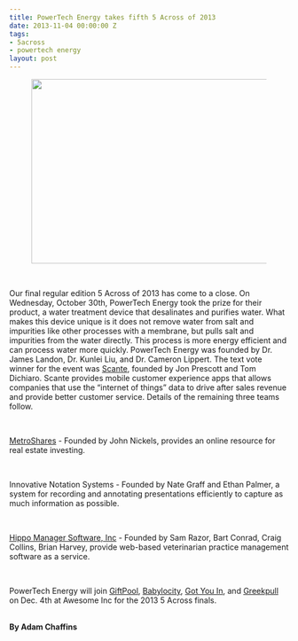 ```yaml
---
title: PowerTech Energy takes fifth 5 Across of 2013
date: 2013-11-04 00:00:00 Z
tags:
- 5across
- powertech energy
layout: post
---
```

 
<p><strong><strong><figure class="tmblr-full" data-orig-height="333" data-orig-width="500" data-orig-src="https://lh6.googleusercontent.com/J30ISvLe4D9DJhRZK_D-vKQHvDOpy0qwvvDJ_2p5iXBsxt7qMJjidw1YV5gugEeItZjQmW24IY2s4g4ZuvIv84Jk9dJzossFteBMEUZ7-ru9ZkdpP-Q4LB2dmg"><img height="333px;" src="https://66.media.tumblr.com/55758027368a7571106691c1cf60095e/tumblr_inline_pk07plojXI1spm8pc_540.jpg" width="500px;" data-orig-height="333" data-orig-width="500" data-orig-src="https://lh6.googleusercontent.com/J30ISvLe4D9DJhRZK_D-vKQHvDOpy0qwvvDJ_2p5iXBsxt7qMJjidw1YV5gugEeItZjQmW24IY2s4g4ZuvIv84Jk9dJzossFteBMEUZ7-ru9ZkdpP-Q4LB2dmg"/></figure><br/></strong></strong></p>

<p>Our final regular edition 5 Across of 2013 has come to a close. On Wednesday, October 30th, PowerTech Energy took the prize for their product, a water treatment device that desalinates and purifies water. What makes this device unique is it does not remove water from salt and impurities like other processes with a membrane, but pulls salt and impurities from the water directly. This process is more energy efficient and can process water more quickly. PowerTech Energy was founded by Dr. James Landon, Dr. Kunlei Liu, and Dr. Cameron Lippert. The text vote winner for the event was <a href="http://scante.net" target="_blank">Scante</a>, founded by Jon Prescott and Tom Dichiaro. Scante provides mobile customer experience apps that allows companies that use the “internet of things” data to drive after sales revenue and provide better customer service. Details of the remaining three teams follow.</p>
<p><strong><strong><br/></strong></strong></p>
<p><a href="http://www.metroshares.com" target="_blank">MetroShares</a> - Founded by John Nickels, provides an online resource for real estate investing.</p>
<p><strong><strong><br/></strong></strong></p>
<p>Innovative Notation Systems - Founded by Nate Graff and Ethan Palmer, a system for recording and annotating presentations efficiently to capture as much information as possible. </p>
<p><strong><strong><br/></strong></strong></p>
<p><a href="http://www.hippomanager.com" target="_blank">Hippo Manager Software, Inc</a> - Founded by Sam Razor, Bart Conrad, Craig Collins, Brian Harvey, provide web-based veterinarian practice management software as a service.</p>
<p><strong><strong><br/></strong></strong></p>
<p>PowerTech Energy will join <a href="http://giftpool.co" target="_blank">GiftPool</a>, <a href="http://www.babylocity.com" target="_blank">Babylocity</a>, <a href="http://www.gotyouin.com" target="_blank">Got You In</a>, and <a href="http://greekpull.com/" target="_blank">Greekpull</a> on Dec. 4th at Awesome Inc for the 2013 5 Across finals.</p>
<p><strong id="docs-internal-guid-5ca95b0a-242c-c3b8-188d-492c6d26a80b"><br/>By Adam Chaffins</strong></p>
